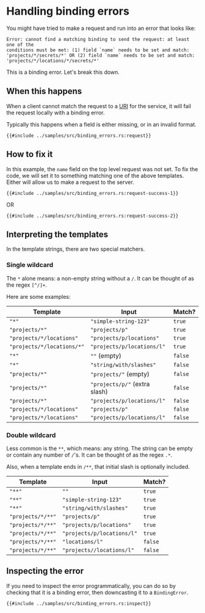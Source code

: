 <!-- 
Copyright 2025 Google LLC

Licensed under the Apache License, Version 2.0 (the "License");
you may not use this file except in compliance with the License.
You may obtain a copy of the License at

    https://www.apache.org/licenses/LICENSE-2.0

Unless required by applicable law or agreed to in writing, software
distributed under the License is distributed on an "AS IS" BASIS,
WITHOUT WARRANTIES OR CONDITIONS OF ANY KIND, either express or implied.
See the License for the specific language governing permissions and
limitations under the License.
-->

# Handling binding errors

You might have tried to make a request and run into an error that looks like:

```norust
Error: cannot find a matching binding to send the request: at least one of the
conditions must be met: (1) field `name` needs to be set and match:
'projects/*/secrets/*' OR (2) field `name` needs to be set and match:
'projects/*/locations/*/secrets/*'
```

This is a binding error. Let's break this down.

## When this happens

When a client cannot match the request to a [URI] for the service, it will fail
the request locally with a binding error.

Typically this happens when a field is either missing, or in an invalid format.

```rust,ignore
{{#include ../samples/src/binding_errors.rs:request}}
```

## How to fix it

In this example, the `name` field on the top level request was not set. To fix
the code, we will set it to something matching one of the above templates.
Either will allow us to make a request to the server.

```rust,ignore
{{#include ../samples/src/binding_errors.rs:request-success-1}}
```

OR

```rust,ignore
{{#include ../samples/src/binding_errors.rs:request-success-2}}
```

## Interpreting the templates

In the template strings, there are two special matchers.

### Single wildcard

The `*` alone means: a non-empty string without a `/`. It can be thought of as
the regex `[^/]+`.

Here are some examples:

| Template                   | Input                         | Match?  |
| -------------------------- | ----------------------------- | ------- |
| `"*"`                      | `"simple-string-123"`         | `true`  |
| `"projects/*"`             | `"projects/p"`                | `true`  |
| `"projects/*/locations"`   | `"projects/p/locations"`      | `true`  |
| `"projects/*/locations/*"` | `"projects/p/locations/l"`    | `true`  |
| `"*"`                      | `""` (empty)                  | `false` |
| `"*"`                      | `"string/with/slashes"`       | `false` |
| `"projects/*"`             | `"projects/"` (empty)         | `false` |
| `"projects/*"`             | `"projects/p/"` (extra slash) | `false` |
| `"projects/*"`             | `"projects/p/locations/l"`    | `false` |
| `"projects/*/locations"`   | `"projects/p"`                | `false` |
| `"projects/*/locations"`   | `"projects/p/locations/l"`    | `false` |

### Double wildcard

Less common is the `**`, which means: any string. The string can be empty or
contain any number of `/`'s. It can be thought of as the regex `.*`.

Also, when a template ends in `/**`, that initial slash is optionally included.

| Template          | Input                      | Match?  |
| ----------------- | -------------------------- | ------- |
| `"**"`            | `""`                       | `true`  |
| `"**"`            | `"simple-string-123"`      | `true`  |
| `"**"`            | `"string/with/slashes"`    | `true`  |
| `"projects/*/**"` | `"projects/p"`             | `true`  |
| `"projects/*/**"` | `"projects/p/locations"`   | `true`  |
| `"projects/*/**"` | `"projects/p/locations/l"` | `true`  |
| `"projects/*/**"` | `"locations/l"`            | `false` |
| `"projects/*/**"` | `"projects//locations/l"`  | `false` |

## Inspecting the error

If you need to inspect the error programmatically, you can do so by checking
that it is a binding error, then downcasting it to a `BindingError`.

```rust,ignore
{{#include ../samples/src/binding_errors.rs:inspect}}
```

[uri]: https://clouddocs.f5.com/api/irules/HTTP__uri.html
